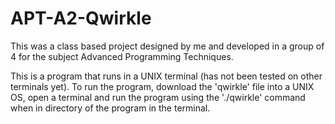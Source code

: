 # APT-A2-Qwirkle

This was a class based project designed by me and developed in a group of 4 for the subject Advanced Programming Techniques.

This is a program that runs in a UNIX terminal (has not been tested on other terminals yet). To run the program, download the 'qwirkle' file into a UNIX OS, open a terminal and run the program using the './qwirkle' command when in directory of the program in the terminal.
